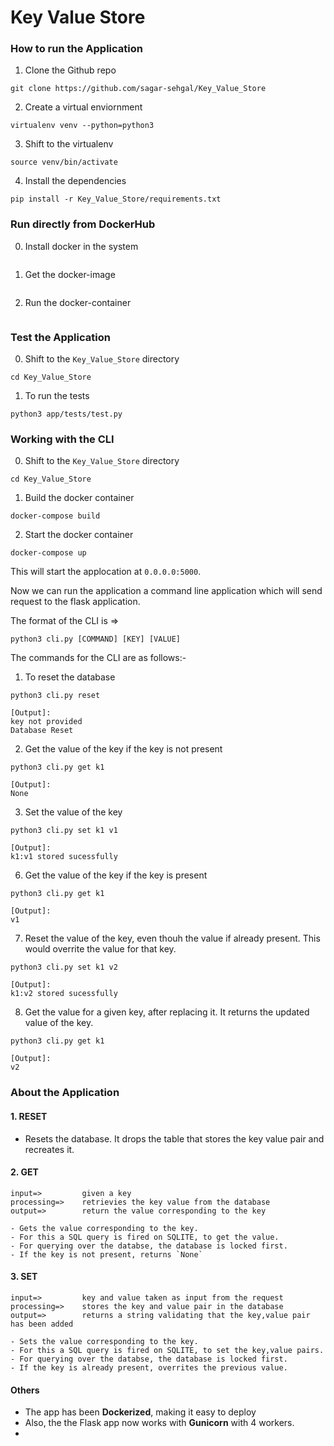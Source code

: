 # Key Value Store

### How to run the Application

1. Clone the Github repo 
```
git clone https://github.com/sagar-sehgal/Key_Value_Store
```

2. Create a virtual enviornment
```
virtualenv venv --python=python3
```

3. Shift to the virtualenv 
```
source venv/bin/activate
```

4. Install the dependencies
```
pip install -r Key_Value_Store/requirements.txt
```

### Run directly from DockerHub

0. Install docker in the system
```
```
1. Get the docker-image
```
```
2. Run the docker-container
```
```

### Test the Application

0. Shift to the `Key_Value_Store` directory
```
cd Key_Value_Store
```

1. To run the tests
```
python3 app/tests/test.py
```

### Working with the CLI

0. Shift to the `Key_Value_Store` directory
```
cd Key_Value_Store
```

1. Build the docker container
```
docker-compose build
```

2. Start the docker container
```
docker-compose up
```
This will start the applocation at `0.0.0.0:5000`.

Now we can run the application a command line application which will send request to the flask application.

The format of the CLI is =>
```
python3 cli.py [COMMAND] [KEY] [VALUE] 
```

The commands for the CLI are as follows:-

1. To reset the database 
```
python3 cli.py reset

[Output]: 
key not provided
Database Reset
```

2. Get the value of the key if the key is not present
```
python3 cli.py get k1

[Output]: 
None
```

3. Set the value of the key 
```
python3 cli.py set k1 v1

[Output]: 
k1:v1 stored sucessfully
```

6. Get the value of the key if the key is present
```
python3 cli.py get k1

[Output]: 
v1
```

7. Reset the value of the key, even thouh the value if already present. This would overrite the value for that key.
```
python3 cli.py set k1 v2

[Output]: 
k1:v2 stored sucessfully
```

8. Get the value for a given key, after replacing it. It returns the updated value of the key.
```
python3 cli.py get k1

[Output]: 
v2
```

### About the Application

#### 1. RESET
- Resets the database. It drops the table that stores the key value pair and recreates it.

#### 2. GET
	input=> 		given a key
	processing=> 	retrievies the key value from the database
	output=> 		return the value corresponding to the key

	- Gets the value corresponding to the key.
	- For this a SQL query is fired on SQLITE, to get the value.
	- For querying over the databse, the database is locked first.
	- If the key is not present, returns `None`

#### 3. SET
	input=> 		key and value taken as input from the request
	processing=> 	stores the key and value pair in the database
	output=> 		returns a string validating that the key,value pair has been added
	
	- Sets the value corresponding to the key.
	- For this a SQL query is fired on SQLITE, to set the key,value pairs.
	- For querying over the databse, the database is locked first.
	- If the key is already present, overrites the previous value.

#### Others
- The app has been **Dockerized**, making it easy to deploy
- Also, the the Flask app now works with **Gunicorn** with 4 workers.
- 
